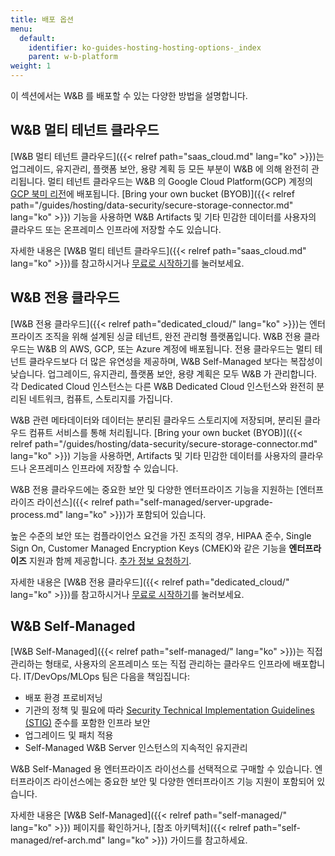 ```yaml
---
title: 배포 옵션
menu:
  default:
    identifier: ko-guides-hosting-hosting-options-_index
    parent: w-b-platform
weight: 1
---
```


이 섹션에서는 W&B 를 배포할 수 있는 다양한 방법을 설명합니다.

## W&B 멀티 테넌트 클라우드
[W&B 멀티 테넌트 클라우드]({{< relref path="saas_cloud.md" lang="ko" >}})는 업그레이드, 유지관리, 플랫폼 보안, 용량 계획 등 모든 부분이 W&B 에 의해 완전히 관리됩니다. 멀티 테넌트 클라우드는 W&B 의 Google Cloud Platform(GCP) 계정의 [GCP 북미 리전](https://cloud.google.com/compute/docs/regions-zones)에 배포됩니다. [Bring your own bucket (BYOB)]({{< relref path="/guides/hosting/data-security/secure-storage-connector.md" lang="ko" >}}) 기능을 사용하면 W&B Artifacts 및 기타 민감한 데이터를 사용자의 클라우드 또는 온프레미스 인프라에 저장할 수도 있습니다.

자세한 내용은 [W&B 멀티 테넌트 클라우드]({{< relref path="saas_cloud.md" lang="ko" >}})를 참고하시거나 [무료로 시작하기](https://app.wandb.ai/login?signup=true)를 눌러보세요.

## W&B 전용 클라우드
[W&B 전용 클라우드]({{< relref path="dedicated_cloud/" lang="ko" >}})는 엔터프라이즈 조직을 위해 설계된 싱글 테넌트, 완전 관리형 플랫폼입니다. W&B 전용 클라우드는 W&B 의 AWS, GCP, 또는 Azure 계정에 배포됩니다. 전용 클라우드는 멀티 테넌트 클라우드보다 더 많은 유연성을 제공하며, W&B Self-Managed 보다는 복잡성이 낮습니다. 업그레이드, 유지관리, 플랫폼 보안, 용량 계획은 모두 W&B 가 관리합니다. 각 Dedicated Cloud 인스턴스는 다른 W&B Dedicated Cloud 인스턴스와 완전히 분리된 네트워크, 컴퓨트, 스토리지를 가집니다.

W&B 관련 메타데이터와 데이터는 분리된 클라우드 스토리지에 저장되며, 분리된 클라우드 컴퓨트 서비스를 통해 처리됩니다. [Bring your own bucket (BYOB)]({{< relref path="/guides/hosting/data-security/secure-storage-connector.md" lang="ko" >}}) 기능을 사용하면, Artifacts 및 기타 민감한 데이터를 사용자의 클라우드나 온프레미스 인프라에 저장할 수 있습니다.

W&B 전용 클라우드에는 중요한 보안 및 다양한 엔터프라이즈 기능을 지원하는 [엔터프라이즈 라이선스]({{< relref path="self-managed/server-upgrade-process.md" lang="ko" >}})가 포함되어 있습니다.

높은 수준의 보안 또는 컴플라이언스 요건을 가진 조직의 경우, HIPAA 준수, Single Sign On, Customer Managed Encryption Keys (CMEK)와 같은 기능을 **엔터프라이즈** 지원과 함께 제공합니다. [추가 정보 요청하기](https://wandb.ai/site/contact).

자세한 내용은 [W&B 전용 클라우드]({{< relref path="dedicated_cloud/" lang="ko" >}})를 참고하시거나 [무료로 시작하기](https://app.wandb.ai/login?signup=true)를 눌러보세요.

## W&B Self-Managed
[W&B Self-Managed]({{< relref path="self-managed/" lang="ko" >}})는 직접 관리하는 형태로, 사용자의 온프레미스 또는 직접 관리하는 클라우드 인프라에 배포합니다. IT/DevOps/MLOps 팀은 다음을 책임집니다:
- 배포 환경 프로비저닝
- 기관의 정책 및 필요에 따라 [Security Technical Implementation Guidelines (STIG)](https://en.wikipedia.org/wiki/Security_Technical_Implementation_Guide) 준수를 포함한 인프라 보안
- 업그레이드 및 패치 적용
- Self-Managed W&B Server 인스턴스의 지속적인 유지관리

W&B Self-Managed 용 엔터프라이즈 라이선스를 선택적으로 구매할 수 있습니다. 엔터프라이즈 라이선스에는 중요한 보안 및 다양한 엔터프라이즈 기능 지원이 포함되어 있습니다.

자세한 내용은 [W&B Self-Managed]({{< relref path="self-managed/" lang="ko" >}}) 페이지를 확인하거나, [참조 아키텍처]({{< relref path="self-managed/ref-arch.md" lang="ko" >}}) 가이드를 참고하세요.